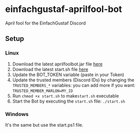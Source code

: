 # einfachgustaf-aprilfool-bot
April fool for the EinfachGustaf Discord

## Setup
### Linux
1. Download the latest aprilfoolbot.jar file [here](https://github.com/DinoMarlir/einfachgustaf-aprilfool-bot/releases)
2. Download the latest start.sh file [here](https://github.com/DinoMarlir/einfachgustaf-aprilfool-bot/releases)
3. Update the BOT_TOKEN variable (paste in your Token)
4. Update the trusted members (Discord IDs) by changing the `TRUSTED_MEMBERS_*` variables: you can add more if you want: `TRUSTED_MEMBER_MARLON=MY_ID`
5. Run `chmod +x start.sh` to make`start.sh` executable
6. Start the Bot by executing the `start.sh` file: `./start.sh`

### Windows
It's the same but use the start.ps1 file.